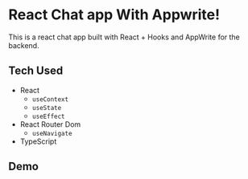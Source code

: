 # React Chat app With Appwrite!

This is a react chat app built with React + Hooks and AppWrite for the backend.

## Tech Used
- React
  - `useContext`
  - `useState`
  - `useEffect` 
- React Router Dom
  - `useNavigate`
- TypeScript

## Demo